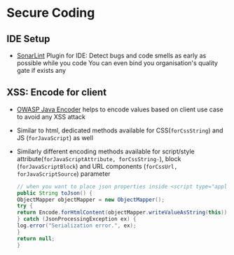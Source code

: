 # Secure Coding

## IDE Setup

- [SonarLint](https://www.sonarsource.com/products/sonarlint/) Plugin for IDE: Detect bugs and code smells as early as
  possible while you code
  You can even bind you organisation's quality gate if exists any

## XSS: Encode for client

- [OWASP Java Encoder](https://owasp.org/www-project-java-encoder/) helps to encode values based on client use case to
  avoid any XSS attack 
  
- Similar to html, dedicated methods available for CSS(`forCssString`) and JS (`forJavaScript`) as well 
- Similarly different encoding methods available for script/style
  attribute(`forJavaScriptAttribute, forCssString-`), block (`forJavaScriptBlock`) and URL
  components (`forCssUrl, forJavaScriptSource`) parameter
  ```java
  // when you want to place json properties inside <script type="application/json">${toJson()}</script> in html
  public String toJson() {
  ObjectMapper objectMapper = new ObjectMapper();
  try {
  return Encode.forHtmlContent(objectMapper.writeValueAsString(this));
  } catch (JsonProcessingException ex) {
  log.error("Serialization error.", ex);
  }
  return null;
  }
  ```

